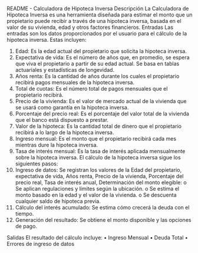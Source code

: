 README - Calculadora de Hipoteca Inversa
Descripción
La Calculadora de Hipoteca Inversa es una herramienta diseñada para estimar el monto que un propietario puede recibir a través de una hipoteca inversa, basada en el valor de su vivienda, edad y otros factores financieros.
Entradas
Las entradas son los datos proporcionados por el usuario para el cálculo de la hipoteca inversa. Estas incluyen:
1.	Edad: Es la edad actual del propietario que solicita la hipoteca inversa.
2.	Expectativa de vida: Es el número de años que, en promedio, se espera que viva el propietario a partir de su edad actual. Se basa en tablas actuariales y estadísticas de longevidad.
3.	Años renta: Es la cantidad de años durante los cuales el propietario recibirá pagos mensuales de la hipoteca inversa.
4.	Total de cuotas: Es el número total de pagos mensuales que el propietario recibirá.
5.	Precio de la vivienda: Es el valor de mercado actual de la vivienda que se usará como garantía en la hipoteca inversa.
6.	Porcentaje del precio real: Es el porcentaje del valor total de la vivienda que el banco está dispuesto a prestar.
7.	Valor de la hipoteca: Es la cantidad total de dinero que el propietario recibirá a lo largo de la hipoteca inversa.
8.	Ingreso mensual: Es el monto que el propietario recibirá cada mes mientras dure la hipoteca inversa.
9.	Tasa de interés mensual: Es la tasa de interés aplicada mensualmente sobre la hipoteca inversa.
El cálculo de la hipoteca inversa sigue los siguientes pasos:
1.	Ingreso de datos: Se registran los valores de la Edad del propietario, expectativa de vida, Años renta, Precio de la vivienda, Porcentaje del precio real, Tasa de interés anual, Determinación del monto elegible:
o	Se aplican regulaciones y límites según la ubicación.
o	Se estima el monto basado en la edad y el valor de la vivienda.
o	Se descuenta cualquier saldo de hipoteca previa.
2.	Cálculo del interés acumulado: Se estima cómo crecerá la deuda con el tiempo.
3.	Generación del resultado: Se obtiene el monto disponible y las opciones de pago.


Salidas
El resultado del cálculo incluye:
•	Ingreso Mensual
•	Deuda Total
•	Errores de ingreso de datos
